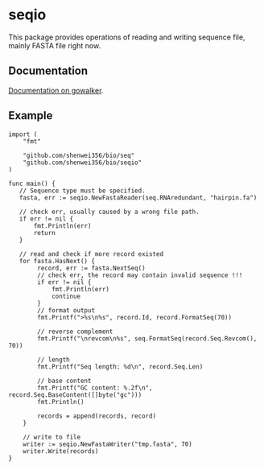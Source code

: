 seqio
=====

This package provides operations of reading and writing sequence file, mainly FASTA file right now.

Documentation
-------------
[Documentation on gowalker](http://gowalker.org/github.com/shenwei356/bio/seqio).

Example
-------

    import (
        "fmt"

        "github.com/shenwei356/bio/seq"
        "github.com/shenwei356/bio/seqio"
    )

    func main() {
       // Sequence type must be specified.
       fasta, err := seqio.NewFastaReader(seq.RNAredundant, "hairpin.fa")
    
       // check err, usually caused by a wrong file path.
       if err != nil {
           fmt.Println(err)
           return
       }

       // read and check if more record existed
       for fasta.HasNext() {
            record, err := fasta.NextSeq()
            // check err, the record may contain invalid sequence !!!
            if err != nil {
                fmt.Println(err)
                continue
            }
            // format output
            fmt.Printf(">%s\n%s", record.Id, record.FormatSeq(70))

            // reverse complement
            fmt.Printf("\nrevcom\n%s", seq.FormatSeq(record.Seq.Revcom(), 70))

            // length
            fmt.Printf("Seq length: %d\n", record.Seq.Len)

            // base content
            fmt.Printf("GC content: %.2f\n", record.Seq.BaseContent([]byte("gc")))
            fmt.Println()

            records = append(records, record)
        }

        // write to file
        writer := seqio.NewFastaWriter("tmp.fasta", 70)
        writer.Write(records)
    }
